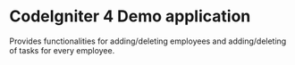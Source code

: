# CodeIgniter 4 Demo application

Provides functionalities for adding/deleting employees and adding/deleting of tasks for every employee.
